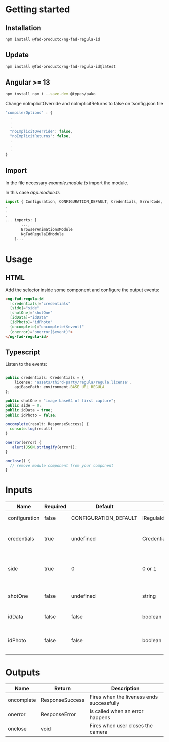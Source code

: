 # Getting started

## Installation

``` bash
npm install @fad-producto/ng-fad-regula-id
```

## Update
``` bash
npm install @fad-producto/ng-fad-regula-id@latest
```

## Angular >= 13

``` bash
npm install npm i --save-dev @types/pako
```

Change noImplicitOverride and noImplicitReturns to false on tsonfig.json file

``` ts
"compilerOptions" : {
  .
  .
  .
  "noImplicitOverride": false,
  "noImplicitReturns": false,
  .
  .
  .
}
```

## Import

In the file necessary *example.module.ts* import the module.

In this case  *app.module.ts*

``` ts
import { Configuration, CONFIGURATION_DEFAULT, Credentials, ErrorCode, ResponseError, ResponseSuccess, NgFadRegulaIdModule } from '@fad-producto/ng-fad-regula-id';
.
.
.
... imports: [
       ...,
       BrowserAnimationsModule 
       NgFadRegulaIdModule
    ]...
```

# Usage

## HTML


Add the selector inside some component and configure the output events:


``` html
<ng-fad-regula-id
  [credentials]="credentials"
  [side]="side"
  [shotOne]="shotOne"
  [idData]="idData"
  [idPhoto]="idPhoto"
  (oncomplete)="oncomplete($event)"
  (onerror)="onerror($event)">
</ng-fad-regula-id>
```

## Typescript 

Listen to the events:

``` ts

public credentials: Credentials = {
    license: 'assets/third-party/regula/regula.license',
    apiBasePath: environment.BASE_URL_REGULA
};

public shotOne = "image base64 of first capture";
public side = 0;
public idData = true;
public idPhoto = false;

oncomplete(result: ResponseSuccess) {
  console.log(result)
}

onerror(error) {
   alert(JSON.stringify(error));
}

onclose() {
  // remove module component from your component
}

```



# Inputs


| Name           | Required   | Default                                 |  Type                  | Description                                            |
| -----------    | ---------- | --------------------------------------- | ---------------------- | ------------------------------------------------------ |
| configuration  |   false    |  CONFIGURATION_DEFAULT                  | IRegulaIdConfiguration | Configuration module                                   |
| credentials    |   true     |  undefined                              | Credentials            | Route to license file and request api                  |
| side           |   true     |  0                                      | 0 or 1                 | Side of image to capture, 0 - Front, 1 - Back          |
| shotOne        |   false    |  undefined                              | string                 | Base 64 of first captured image                        |
| idData         |   false    |  false                                  | boolean                | Add OCR to the final response                          |
| idPhoto        |   false    |  false                                  | boolean                | Image of the face cutout, only works if idData is true |


# Outputs

| Name        | Return          | Description                                |
| ----------- | --------------- | ------------------------------------------ |
| oncomplete  | ResponseSuccess | Fires when the liveness ends successfully  |
| onerror     | ResponseError   | Is called when an error happens            |
| onclose     | void            | Fires when user closes the camera          |
